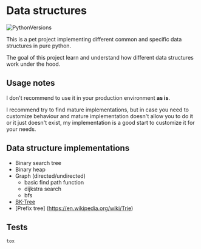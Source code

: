 Data structures
================
![PythonVersions](https://www.dropbox.com/s/ck0nc28ttga2pw9/python-2.7_3.4-blue.svg?dl=1)

This is a pet project implementing different common and specific data structures in pure python.

The goal of this project learn and understand how different data structures work under the hood.


## Usage notes

I don't recommend to use it in your production environment **as is**.

I recommend try to find mature implementations, but in case you need to customize behaviour and mature implementation doesn't allow you to do it or it just doesn't exist, 
my implementation is a good start to customize it for your needs.


## Data structure implementations

* Binary search tree
* Binary heap
* Graph (directed/undirected)
    * basic find path function
    * dijkstra search
    * bfs
* [BK-Tree](https://en.wikipedia.org/wiki/BK-tree)
* [Prefix tree] (https://en.wikipedia.org/wiki/Trie)


## Tests
`tox`
 
 
